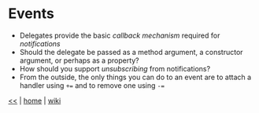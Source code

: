 # Events

- Delegates provide the basic _callback mechanism_ required for _notifications_
- Should the delegate be passed as a method argument, a constructor argument, or perhaps as a property?
- How should you support _unsubscribing_ from notifications?
- From the outside, the only things you can do to an event are to attach a handler using `+=` and to remove one using `-=`

[<<](../csdotnet.md) | [home](../../README.md) | [wiki](https://github.com/illegitimis/Tutorial/wiki)